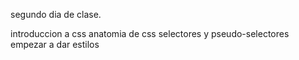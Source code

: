 segundo dia de clase.

introduccion a css
anatomia de css
selectores y pseudo-selectores
empezar a dar estilos
